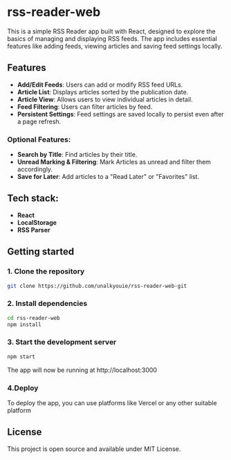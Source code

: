 # rss-reader-web

This is a simple RSS Reader app built with React, designed to explore the basics of managing and displaying RSS feeds. The app includes essential features like adding feeds, viewing articles and saving feed settings locally. 

## Features

- **Add/Edit Feeds**: Users can add or modify RSS feed URLs. 
- **Article List**: Displays articles sorted by the publication date. 
- **Article View**: Allows users to view individual articles in detail. 
- **Feed Filtering**: Users can filter articles by feed. 
- **Persistent Settings**: Feed settings are saved locally to persist even after a page refresh. 

### Optional Features:

- **Search by Title**: Find articles by their title.
- **Unread Marking & Filtering**: Mark Articles as unread and filter them accordingly. 
- **Save for Later**: Add articles to a "Read Later" or "Favorites" list.

## Tech stack: 
- **React**
- **LocalStorage**
- **RSS Parser**

## Getting started 

### 1. Clone the repository

```bash
git clone https://github.com/unalkyouie/rss-reader-web-git
```

### 2. Install dependencies

```bash
cd rss-reader-web
npm install
```

### 3. Start the development server

```bash
npm start
```

The app will now be running at http://localhost:3000

### 4.Deploy

To deploy the app, you can use platforms like Vercel or any other suitable platform 

## License

This project is open source and available under MIT License. 
